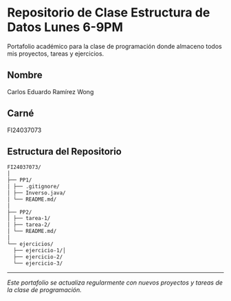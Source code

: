 # Repositorio de Clase Estructura de Datos Lunes 6-9PM

Portafolio académico para la clase de programación donde almaceno todos mis proyectos, tareas y ejercicios.

## Nombre
Carlos Eduardo Ramírez Wong

## Carné
FI24037073

## Estructura del Repositorio
```bash
FI24037073/
│
├── PP1/
│ ├── .gitignore/
│ ├── Inverso.java/
│ └── README.md/
│
├── PP2/
│ ├── tarea-1/
│ ├── tarea-2/
│ └── README.md/
│
└── ejercicios/
  ├── ejercicio-1/│ 
  ├── ejercicio-2/
  └── ejercicio-3/
```

---

*Este portafolio se actualiza regularmente con nuevos proyectos y tareas de la clase de programación.*
